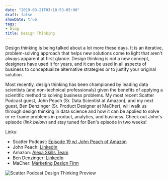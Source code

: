 ```yaml
---
date: "2019-08-21T03:18:53-05:00"
draft: false
showDate: true
tags:
- blog
title: Design Thinking
---
```


Design thinking is being talked about a lot more these days. It is an iterative, problem-solving approach that helps new solutions come to light that aren't always apparent at first glance. Design thinking is not a new concept, designers have used it for years, and it can be used in all aspects of business to conceptualize alternative strategies or to justify your original solution.

Most recently, design thinking has been championed by leading data scientists (and non-technical professionals) given the benefits of applying a scientific method to solving business problems. My most recent Scatter Podcast guest, John Peach (Sr. Data Scientist at Amazon), and my next guest, Ben Denzinger (Sr. Product Designer at MaCher), will walk us through design thinking in data science and how it can be applied to solve or re-frame problems in product, analytics, and business. Check out John's episode (_link below_) and stay tuned for Ben's episode in two weeks!

Links:

* Scatter Podcast: [Episode 19 w/ John Peach of Amazon](https://www.javierorraca.com/scatterpodcast/2019-08-19-scatter-podcast-episode-019/)
* John Peach: [LinkedIn](https://www.linkedin.com/in/jpeach/)
* Amazon: [Alexa Skills Team](https://www.youtube.com/watch?v=KpXEsrjcj6Y&feature=youtu.be)
* Ben Denzinger: [LinkedIn](https://www.linkedin.com/in/ben-denzinger/)
* MaCher: [Marketing Design Firm](https://macher.com/)

![Scatter Podcast Design Thinking Preview](/Episode_Preview.png)